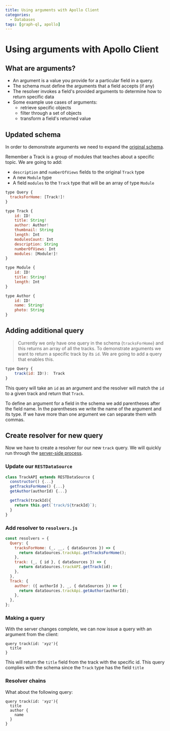 ```yaml
---
title: Using arguments with Apollo Client
categories:
  - Databases
tags: [graph-ql, apollo]
---
```


# Using arguments with Apollo Client

## What are arguments?

- An argument is a value you provide for a particular field in a query.
- The schema must define the arguments that a field accepts (if any)
- The resolver invokes a field's provided arguments to determine how to return specific data
- Some example use cases of arguments:
  - retrieve specific objects
  - filter through a set of objects
  - transform a field's returned value

## Updated schema

In order to demonstrate arguments we need to expand the [original schema](/Databases/GraphQL/Apollo/Apollo_Server.md#example-schema).

Remember a Track is a group of modules that teaches about a specific topic. We are going to add:

- `description` and `numberOfViews` fields to the original `Track` type
- A new `Module` type
- A field `modules` to the `Track` type that will be an array of type `Module`

```js
type Query {
  tracksForHome: [Track!]!
}

type Track {
    id: ID!
    title: String!
    author: Author!
    thumbnail: String
    length: Int
    modulesCount: Int
    description: String
    numberOfViews: Int
    modules: [Module!]!
}

type Module {
    id: ID!
    title: String!
    length: Int
}

type Author {
    id: ID!
    name: String!
    photo: String
}
```

## Adding additional query

> Currently we only have one query in the schema (`tracksForHome`) and this returns an array of all the tracks. To demonstrate arguments we want to return a specific track by its `id`. We are going to add a query that enables this.

```js
type Query {
    track(id: ID!):  Track
}
```

This query will take an `id` as an argument and the resolver will match the `id` to a given track and return that `Track`.

To define an argument for a field in the schema we add parentheses after the field name. In the parentheses we write the name of the argument and its type. If we have more than one argument we can separate them with commas.

## Create resolver for new query

Now we have to create a resolver for our new `track` query. We will quickly run through the [server-side process](/Databases/GraphQL/Apollo/Apollo_Server.md).

### Update our `RESTDataSource`

```js
class TrackAPI extends RESTDataSource {
  constructor() {...}
  getTracksForHome() {...}
  getAuthor(authorId) {...}

  getTrack(trackId){
    return this.get(`track/${trackId}`);
  }
}

```

### Add resolver to `resolvers.js`

```js
const resolvers = {
  Query: {
    tracksForHome: (_, __, { dataSources }) => {
      return dataSources.trackApi.getTracksForHome();
    },
    track: (_, { id }, { dataSources }) => {
      return dataSources.trackAPI.getTrack(id);
    },
  },
  Track: {
    author: ({ authorId }, _, { dataSources }) => {
      return dataSources.trackApi.getAuthor(authorId);
    },
  },
};
```

### Making a query

With the server changes complete, we can now issue a query with an argument from the client:

```gql
query track(id: 'xyz'){
  title
}
```

This will return the `title` field from the track with the specific id. This query complies with the schema since the `Track` type has the field `title`

### Resolver chains

What about the following query:

```gql
query track(id: 'xyz'){
  title
  author {
    name
  }
}
```
